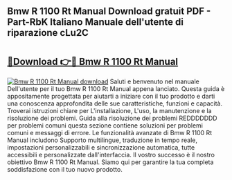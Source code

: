 ## Bmw R 1100 Rt Manual Download gratuit PDF - Part-RbK Italiano Manuale dell'utente di riparazione cLu2C

# <h2><a href="http://dfdrjjs.blite.top/?on=Bmw+R+1100+Rt+Manual">🔗Download 👉🔴 Bmw R 1100 Rt Manual</a></h2>

[![Bmw R 1100 Rt Manual download](https://i.imgur.com/lujVjoI.png)](http://dfdrjjs.blite.top/?on=Bmw+R+1100+Rt+Manual)
Saluti e benvenuto nel manuale Dell'utente per il tuo Bmw R 1100 Rt Manual appena lanciato. Questa guida è appositamente progettata per aiutarti a iniziare con il tuo prodotto e darti una conoscenza approfondita delle sue caratteristiche, funzioni e capacità. Troverai istruzioni chiare per L'installazione, L'uso, la manutenzione e la risoluzione dei problemi. Guida alla risoluzione dei problemi REDDDDDDD per problemi comuni questa sezione contiene soluzioni per problemi comuni e messaggi di errore. Le funzionalità avanzate di Bmw R 1100 Rt Manual includono Supporto multilingue, traduzione in tempo reale, impostazioni personalizzabili e sincronizzazione automatica, tutte accessibili e personalizzate dall'interfaccia. Il vostro successo è il nostro obiettivo Bmw R 1100 Rt Manual. Siamo qui per garantire la tua completa soddisfazione con il tuo nuovo prodotto.
